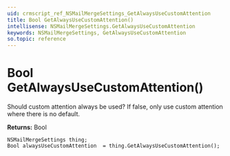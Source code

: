 ```yaml
---
uid: crmscript_ref_NSMailMergeSettings_GetAlwaysUseCustomAttention
title: Bool GetAlwaysUseCustomAttention()
intellisense: NSMailMergeSettings.GetAlwaysUseCustomAttention
keywords: NSMailMergeSettings, GetAlwaysUseCustomAttention
so.topic: reference
---
```


# Bool GetAlwaysUseCustomAttention()

Should custom attention always be used? If false, only use custom attention where there is no default.

**Returns:** Bool

```crmscript
NSMailMergeSettings thing;
Bool alwaysUseCustomAttention  = thing.GetAlwaysUseCustomAttention();
```

